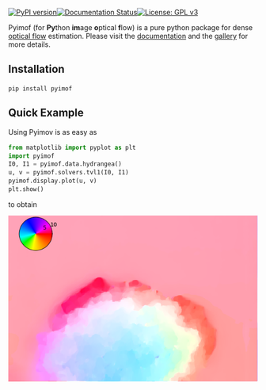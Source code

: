 [![PyPI version](https://badge.fury.io/py/pyimof.svg)](https://badge.fury.io/py/pyimof)[![Documentation Status](https://readthedocs.org/projects/pyimof/badge/?version=latest)](https://pyimof.readthedocs.io/en/latest/?badge=latest)[![License: GPL v3](https://img.shields.io/badge/License-GPLv3-blue.svg)](https://www.gnu.org/licenses/gpl-3.0)

Pyimof (for **Py**thon **im**age **o**ptical **f**low) is a pure
python package for dense [optical
flow](https://en.wikipedia.org/wiki/Optical_flow) estimation. Please
visit the [documentation](https://pyimof.readthedocs.io/en/latest/)
and the
[gallery](https://pyimof.readthedocs.io/en/latest/examples/index.html)
for more details.

## Installation

```
pip install pyimof
```

## Quick Example

Using Pyimov is as easy as

```python
from matplotlib import pyplot as plt
import pyimof
I0, I1 = pyimof.data.hydrangea()
u, v = pyimof.solvers.tvl1(I0, I1)
pyimof.display.plot(u, v)
plt.show()
```

to obtain

![Hydrangea](doc/source/_static/hydrangea.png)

